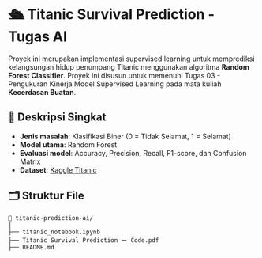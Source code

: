 # 🛳️ Titanic Survival Prediction - Tugas AI

Proyek ini merupakan implementasi supervised learning untuk memprediksi kelangsungan hidup penumpang Titanic menggunakan algoritma **Random Forest Classifier**. Proyek ini disusun untuk memenuhi Tugas 03 - Pengukuran Kinerja Model Supervised Learning pada mata kuliah **Kecerdasan Buatan**.

## 🧠 Deskripsi Singkat

- **Jenis masalah**: Klasifikasi Biner (0 = Tidak Selamat, 1 = Selamat)
- **Model utama**: Random Forest
- **Evaluasi model**: Accuracy, Precision, Recall, F1-score, dan Confusion Matrix
- **Dataset**: [Kaggle Titanic](https://www.kaggle.com/competitions/titanic/data)

## 🗂️ Struktur File

```text
📁 titanic-prediction-ai/
│
├── titanic_notebook.ipynb     
├── Titanic Survival Prediction ー Code.pdf                 
├── README.md                  
